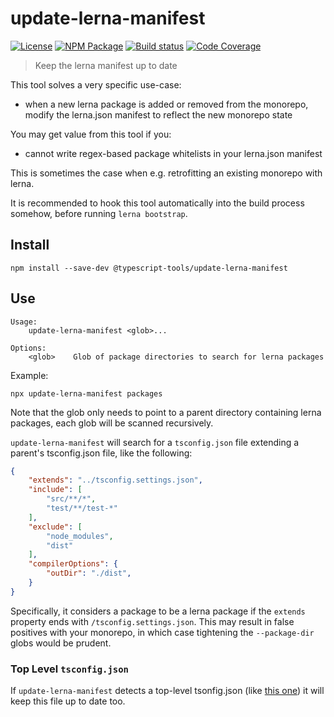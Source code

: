 # update-lerna-manifest
[![License][]](https://opensource.org/licenses/ISC)
[![NPM Package][]](https://npmjs.org/package/@typescript-tools/update-lerna-manifest)
[![Build status][]](https://travis-ci.org/typescript-tools/update-lerna-manifest)
[![Code Coverage][]](https://codecov.io/gh/typescript-tools/update-lerna-manifest)

[License]: https://img.shields.io/badge/License-ISC-blue.svg
[NPM Package]: https://img.shields.io/npm/v/@typescript-tools/update-lerna-manifest.svg
[Build status]: https://travis-ci.org/typescript-tools/update-lerna-manifest.svg?branch=master
[Code Coverage]: https://codecov.io/gh/typescript-tools/update-lerna-manifest/branch/master/graph/badge.svg

> Keep the lerna manifest up to date

This tool solves a very specific use-case:

- when a new lerna package is added or removed from the monorepo,
  modify the lerna.json manifest to reflect the new monorepo state

You may get value from this tool if you:

- cannot write regex-based package whitelists in your lerna.json manifest

This is sometimes the case when e.g. retrofitting an existing monorepo
with lerna.

It is recommended to hook this tool automatically into the build
process somehow, before running `lerna bootstrap`.

## Install

``` shell
npm install --save-dev @typescript-tools/update-lerna-manifest
```

## Use

```
Usage:
    update-lerna-manifest <glob>...

Options:
    <glob>    Glob of package directories to search for lerna packages
```

Example:

``` shell
npx update-lerna-manifest packages
```

Note that the glob only needs to point to a parent directory
containing lerna packages, each glob will be scanned recursively.

`update-lerna-manifest` will search for a `tsconfig.json` file
extending a parent's tsconfig.json file, like the following:

```json
{
    "extends": "../tsconfig.settings.json",
    "include": [
        "src/**/*",
        "test/**/test-*"
    ],
    "exclude": [
        "node_modules",
        "dist"
    ],
    "compilerOptions": {
        "outDir": "./dist",
    }
}
```

Specifically, it considers a package to be a lerna package if the
`extends` property ends with `/tsconfig.settings.json`. This may
result in false positives with your monorepo, in which case tightening
the `--package-dir` globs would be prudent.

### Top Level `tsconfig.json`

If `update-lerna-manifest` detects a top-level tsonfig.json (like
[this one](https://github.com/RyanCavanaugh/learn-a#tsconfigjson)) it
will keep this file up to date too.
